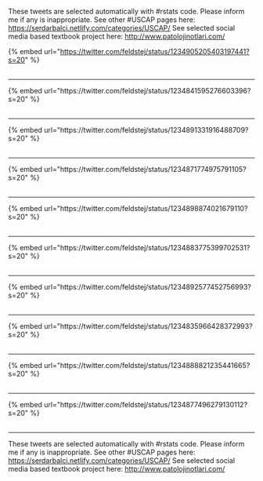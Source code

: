 

These tweets are selected automatically with #rstats code. Please inform me if any is inappropriate.
See other #USCAP pages here: https://serdarbalci.netlify.com/categories/USCAP/ 
See selected social media based textbook project here: http://www.patolojinotlari.com/

{% embed url="https://twitter.com/feldstej/status/1234905205403197441?s=20" %}<br>
<br>
<hr>
{% embed url="https://twitter.com/feldstej/status/1234841595276603396?s=20" %}<br>
<br>
<hr>
{% embed url="https://twitter.com/feldstej/status/1234891331916488709?s=20" %}<br>
<br>
<hr>
{% embed url="https://twitter.com/feldstej/status/1234871774975791105?s=20" %}<br>
<br>
<hr>
{% embed url="https://twitter.com/feldstej/status/1234898874021679110?s=20" %}<br>
<br>
<hr>
{% embed url="https://twitter.com/feldstej/status/1234883775399702531?s=20" %}<br>
<br>
<hr>
{% embed url="https://twitter.com/feldstej/status/1234892577452756993?s=20" %}<br>
<br>
<hr>
{% embed url="https://twitter.com/feldstej/status/1234835966428372993?s=20" %}<br>
<br>
<hr>
{% embed url="https://twitter.com/feldstej/status/1234888821235441665?s=20" %}<br>
<br>
<hr>
{% embed url="https://twitter.com/feldstej/status/1234877496279130112?s=20" %}<br>
<br>
<hr>


These tweets are selected automatically with #rstats code. Please inform me if any is inappropriate.
See other #USCAP pages here: https://serdarbalci.netlify.com/categories/USCAP/ 
See selected social media based textbook project here: http://www.patolojinotlari.com/
